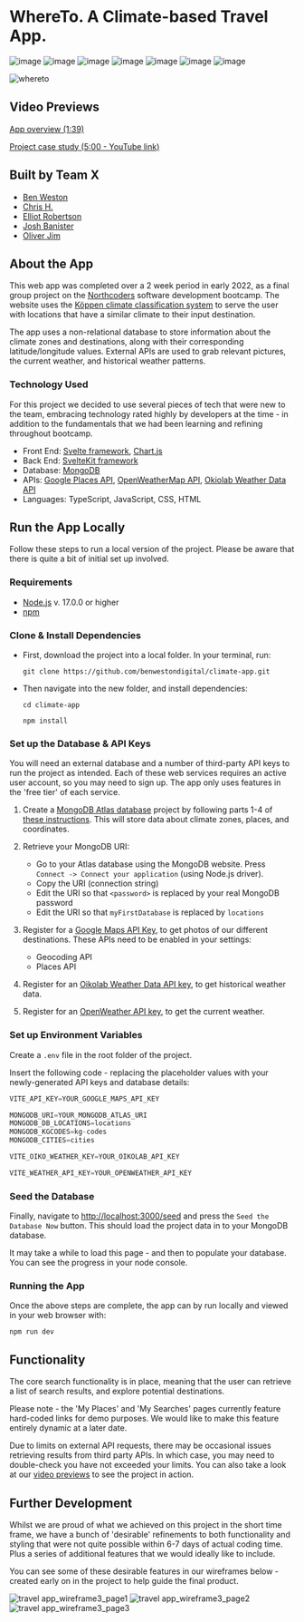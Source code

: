 # WhereTo. A Climate-based Travel App.

![image](https://img.shields.io/badge/Svelte-4A4A55?style=for-the-badge&logo=svelte&logoColor=FF3E00)
![image](https://img.shields.io/badge/TypeScript-007ACC?style=for-the-badge&logo=typescript&logoColor=white)
![image](https://img.shields.io/badge/CSS3-1572B6?style=for-the-badge&logo=css3&logoColor=white)
![image](https://img.shields.io/badge/JavaScript-323330?style=for-the-badge&logo=javascript&logoColor=F7DF1E)
![image](https://img.shields.io/badge/HTML5-E34F26?style=for-the-badge&logo=html5&logoColor=white)
![image](https://img.shields.io/badge/MongoDB-4EA94B?style=for-the-badge&logo=mongodb&logoColor=white)
![image](https://img.shields.io/badge/Chart.js-FF6384?style=for-the-badge&logo=chartdotjs&logoColor=white)

![whereto](https://user-images.githubusercontent.com/83911563/157258361-43ad5104-df0e-47b4-8834-5b1f34c53fba.gif)

## Video Previews

[App overview (1:39)](https://user-images.githubusercontent.com/68435229/157645306-b15d21bc-925b-41bf-bc9b-e6196c6c556f.mp4)

[Project case study (5:00 - YouTube link)](https://www.youtube.com/watch?v=xmu_EPWvjPU)

## Built by Team X

- [Ben Weston](https://github.com/benwestondigital)
- [Chris H.](https://github.com/CH-DD)
- [Elliot Robertson](https://github.com/ellriffs)
- [Josh Banister](https://github.com/Dance1211)
- [Oliver Jim](https://github.com/oliverj95)

## About the App

This web app was completed over a 2 week period in early 2022, as a final group project on the [Northcoders](https://northcoders.com/) software development bootcamp. The website uses the [Köppen climate classification system](https://en.wikipedia.org/wiki/K%C3%B6ppen_climate_classification) to serve the user with locations that have a similar climate to their input destination.

The app uses a non-relational database to store information about the climate zones and destinations, along with their corresponding latitude/longitude values. External APIs are used to grab relevant pictures, the current weather, and historical weather patterns.

### Technology Used

For this project we decided to use several pieces of tech that were new to the team, embracing technology rated highly by developers at the time - in addition to the fundamentals that we had been learning and refining throughout bootcamp.

- Front End: [Svelte framework](https://svelte.dev/), [Chart.js](https://www.chartjs.org/)
- Back End: [SvelteKit framework](https://kit.svelte.dev/)
- Database: [MongoDB](https://www.mongodb.com/)
- APIs: [Google Places API](https://developers.google.com/maps/documentation/places/web-service/overview), [OpenWeatherMap API](https://openweathermap.org/api), [Okiolab Weather Data API](https://oikolab.com/api-details#api=weather&operation=weather-data)
- Languages: TypeScript, JavaScript, CSS, HTML

## Run the App Locally

Follow these steps to run a local version of the project. Please be aware that there is quite a bit of initial set up involved.

### Requirements

- [Node.js](https://nodejs.org/en/) v. 17.0.0 or higher
- [npm](https://www.npmjs.com/package/npm)

### Clone & Install Dependencies

- First, download the project into a local folder. In your terminal, run:

  `git clone https://github.com/benwestondigital/climate-app.git`

- Then navigate into the new folder, and install dependencies:

  `cd climate-app`
  
  `npm install`

### Set up the Database & API Keys

You will need an external database and a number of third-party API keys to run the project as intended. Each of these web services requires an active user account, so you may need to sign up. The app only uses features in the 'free tier' of each service.

1. Create a [MongoDB Atlas database](https://www.mongodb.com/atlas/database) project by following parts 1-4 of [these instructions](https://docs.atlas.mongodb.com/getting-started/). This will store data about climate zones, places, and coordinates.

2. Retrieve your MongoDB URI:
    - Go to your Atlas database using the MongoDB website. Press `Connect -> Connect your application` (using Node.js driver).
    - Copy the URI (connection string)
    - Edit the URI so that `<password>` is replaced by your real MongoDB password
    - Edit the URI so that `myFirstDatabase` is replaced by `locations`

3. Register for a [Google Maps API Key](https://mapsplatform.google.com/maps-products/), to get photos of our different destinations.
    These APIs need to be enabled in your settings:
    - Geocoding API
    - Places API

4. Register for an [Oikolab Weather Data API key](https://oikolab.com/api-details#api=weather&operation=weather-data), to get historical weather data.

5. Register for an [OpenWeather API key](https://openweathermap.org/api), to get the current weather.

### Set up Environment Variables

Create a `.env` file in the root folder of the project. 

Insert the following code - replacing the placeholder values with your newly-generated API keys and database details:

```js
VITE_API_KEY=YOUR_GOOGLE_MAPS_API_KEY

MONGODB_URI=YOUR_MONGODB_ATLAS_URI
MONGODB_DB_LOCATIONS=locations
MONGODB_KGCODES=kg-codes
MONGODB_CITIES=cities

VITE_OIKO_WEATHER_KEY=YOUR_OIKOLAB_API_KEY

VITE_WEATHER_API_KEY=YOUR_OPENWEATHER_API_KEY 
```

### Seed the Database

Finally, navigate to [http://localhost:3000/seed](http://localhost:3000/seed) and press the `Seed the Database Now` button. This should load the project data in to your MongoDB database.

It may take a while to load this page - and then to populate your database. You can see the progress in your node console.

### Running the App

Once the above steps are complete, the app can by run locally and viewed in your web browser with:

`npm run dev`

## Functionality

The core search functionality is in place, meaning that the user can retrieve a list of search results, and explore potential destinations.

Please note - the 'My Places' and 'My Searches' pages currently feature hard-coded links for demo purposes. We would like to make this feature entirely dynamic at a later date.

Due to limits on external API requests, there may be occasional issues retrieving results from third party APIs. In which case, you may need to double-check you have not exceeded your limits. You can also take a look at our [video previews](#video-previews) to see the project in action.

## Further Development

Whilst we are proud of what we achieved on this project in the short time frame, we have a bunch of 'desirable' refinements to both functionality and styling that were not quite possible within 6-7 days of actual coding time. Plus a series of additional features that we would ideally like to include.

You can see some of these desirable features in our wireframes below - created early on in the project to help guide the final product.

![travel app_wireframe3_page1](https://user-images.githubusercontent.com/68435229/157651552-a724d83f-9927-460d-be57-4253b75c2717.jpg)
![travel app_wireframe3_page2](https://user-images.githubusercontent.com/68435229/157651579-d259e7f0-6643-444f-9563-2639931394ea.jpg)
![travel app_wireframe3_page3](https://user-images.githubusercontent.com/68435229/157651593-4190c926-e272-4eed-92c1-2db92452548e.jpg)
